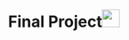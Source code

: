 <h1 align="center">Final Project<img src="https://preview.redd.it/lojakg5fd6761.gif?width=150&auto=webp&s=3215221c1bb9b4ee1a162f42e92ac7e9d6048aa2" height="32"/></h1>
